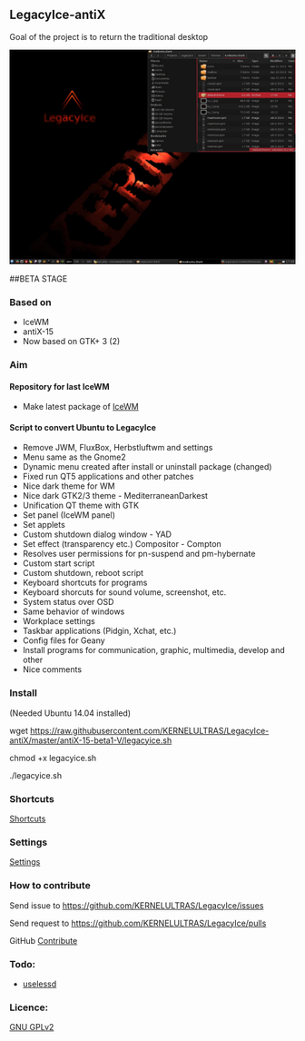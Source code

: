 ## LegacyIce-antiX
Goal of the project is to return the traditional desktop

![IceWM desktop](auxiliary_files/screenshot2.jpg)

##BETA STAGE

### Based on
* IceWM
* antiX-15
* Now based on GTK+ 3 (2)

### Aim

#### Repository for last IceWM
* Make latest package of [IceWM](https://github.com/bbidulock/icewm)

#### Script to convert Ubuntu to LegacyIce
* Remove JWM, FluxBox, Herbstluftwm and settings
* Menu same as the Gnome2
* Dynamic menu created after install or uninstall package (changed)
* Fixed run QT5 applications and other patches
* Nice dark theme for WM
* Nice dark GTK2/3 theme - MediterraneanDarkest
* Unification QT theme with GTK
* Set panel (IceWM panel)
* Set applets
* Custom shutdown dialog window - YAD
* Set effect (transparency etc.) Compositor - Compton
* Resolves user permissions for pn-suspend and pm-hybernate
* Custom start script
* Custom shutdown, reboot script
* Keyboard shortcuts for programs
* Keyboard shorcuts for sound volume, screenshot, etc.
* System status over OSD
* Same behavior of windows
* Workplace settings
* Taskbar applications (Pidgin, Xchat, etc.)
* Config files for Geany
* Install programs for communication, graphic, multimedia, develop and other
* Nice comments

### Install

(Needed Ubuntu 14.04 installed)

wget https://raw.githubusercontent.com/KERNELULTRAS/LegacyIce-antiX/master/antiX-15-beta1-V/legacyice.sh

chmod +x legacyice.sh

./legacyice.sh

### Shortcuts

[Shortcuts](https://github.com/KERNELULTRAS/LegacyIce-antiX/blob/master/shortcuts_EN.md)

### Settings

[Settings](https://github.com/KERNELULTRAS/LegacyIce-antiX/blob/master/settings_EN.md)

### How to contribute
Send issue to https://github.com/KERNELULTRAS/LegacyIce/issues

Send request to https://github.com/KERNELULTRAS/LegacyIce/pulls

GitHub [Contribute](https://github.com/KERNELULTRAS/LegacyIce-antiX/blob/master/development/instructions_for_git.md)

### Todo:
* [uselessd](http://uselessd.darknedgy.net/)

### Licence:
[GNU GPLv2](http://www.gnu.org/licenses/gpl-2.0.html)

